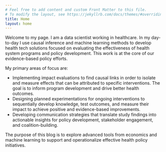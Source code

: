 ```yaml
---
# Feel free to add content and custom Front Matter to this file.
# To modify the layout, see https://jekyllrb.com/docs/themes/#overriding-theme-defaults
title: Home
layout: home
---
```

Welcome to my page. I am a data scientist working in healthcare. In my day-to-day I use causal inference and machine learning methods to develop health tech solutions focused on evaluating the effectiveness of health system programs and policy development. This work is at the core of our evidence-based policy efforts. 

My primary areas of focus are:
- Implementing impact evaluations to find causal links in order to isolate and measure effects that can be attributed to specific interventions. The goal is to inform program development and drive better health outcomes. 
- Designing planned experimentations for ongoing interventions to sequentially develop knowledge, test outcomes, and measure their impact to achieve positive and evidence-based improvements.
- Developing communication strategies that translate study findings into actionable insights for policy development, stakeholder engagement, and coalition-building.  

The purpose of this blog is to explore advanced tools from economics and machine learning to support and operationalize effective health policy initiatives.